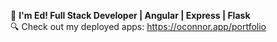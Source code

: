 :wave: **I'm Ed! Full Stack Developer | Angular | Express | Flask**<br>
:mag: Check out my deployed apps: https://oconnor.app/portfolio
